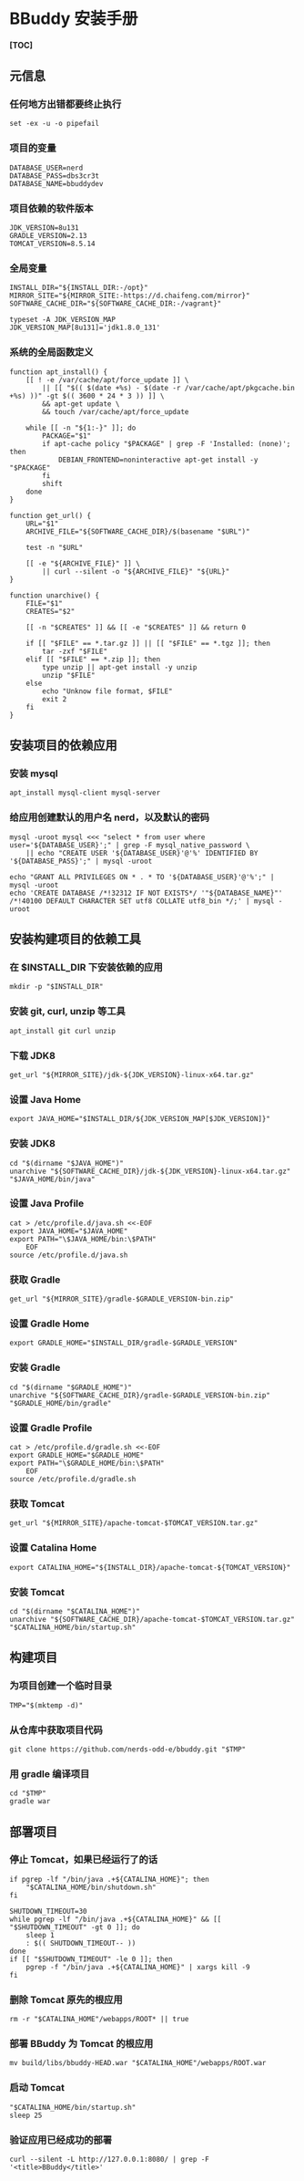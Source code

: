 # BBuddy 安装手册
#### [TOC]

## 元信息
### 任何地方出错都要终止执行
    set -ex -u -o pipefail

### 项目的变量
    DATABASE_USER=nerd
    DATABASE_PASS=dbs3cr3t
    DATABASE_NAME=bbuddydev

### 项目依赖的软件版本
    JDK_VERSION=8u131
    GRADLE_VERSION=2.13
    TOMCAT_VERSION=8.5.14

### 全局变量
    INSTALL_DIR="${INSTALL_DIR:-/opt}"
    MIRROR_SITE="${MIRROR_SITE:-https://d.chaifeng.com/mirror}"
    SOFTWARE_CACHE_DIR="${SOFTWARE_CACHE_DIR:-/vagrant}"

    typeset -A JDK_VERSION_MAP
    JDK_VERSION_MAP[8u131]='jdk1.8.0_131'

### 系统的全局函数定义
    function apt_install() {
        [[ ! -e /var/cache/apt/force_update ]] \
            || [[ "$(( $(date +%s) - $(date -r /var/cache/apt/pkgcache.bin +%s) ))" -gt $(( 3600 * 24 * 3 )) ]] \
            && apt-get update \
            && touch /var/cache/apt/force_update

        while [[ -n "${1:-}" ]]; do
            PACKAGE="$1"
            if apt-cache policy "$PACKAGE" | grep -F 'Installed: (none)'; then
                DEBIAN_FRONTEND=noninteractive apt-get install -y "$PACKAGE"
            fi
            shift
        done
    }

    function get_url() {
        URL="$1"
        ARCHIVE_FILE="${SOFTWARE_CACHE_DIR}/$(basename "$URL")"

        test -n "$URL"

        [[ -e "${ARCHIVE_FILE}" ]] \
            || curl --silent -o "${ARCHIVE_FILE}" "${URL}"
    }

    function unarchive() {
        FILE="$1"
        CREATES="$2"

        [[ -n "$CREATES" ]] && [[ -e "$CREATES" ]] && return 0

        if [[ "$FILE" == *.tar.gz ]] || [[ "$FILE" == *.tgz ]]; then
            tar -zxf "$FILE"
        elif [[ "$FILE" == *.zip ]]; then
            type unzip || apt-get install -y unzip
            unzip "$FILE"
        else
            echo "Unknow file format, $FILE"
            exit 2
        fi
    }


## 安装项目的依赖应用
### 安装 mysql
    apt_install mysql-client mysql-server

### 给应用创建默认的用户名 nerd，以及默认的密码
    mysql -uroot mysql <<< "select * from user where user='${DATABASE_USER}';" | grep -F mysql_native_password \
        || echo "CREATE USER '${DATABASE_USER}'@'%' IDENTIFIED BY '${DATABASE_PASS}';" | mysql -uroot

    echo "GRANT ALL PRIVILEGES ON * . * TO '${DATABASE_USER}'@'%';" | mysql -uroot
    echo 'CREATE DATABASE /*!32312 IF NOT EXISTS*/ '"${DATABASE_NAME}"' /*!40100 DEFAULT CHARACTER SET utf8 COLLATE utf8_bin */;' | mysql -uroot

## 安装构建项目的依赖工具
### 在 $INSTALL_DIR 下安装依赖的应用
    mkdir -p "$INSTALL_DIR"

### 安装 git, curl, unzip 等工具
    apt_install git curl unzip

### 下载 JDK8
    get_url "${MIRROR_SITE}/jdk-${JDK_VERSION}-linux-x64.tar.gz"

### 设置 Java Home
    export JAVA_HOME="$INSTALL_DIR/${JDK_VERSION_MAP[$JDK_VERSION]}"

### 安装 JDK8
    cd "$(dirname "$JAVA_HOME")"
    unarchive "${SOFTWARE_CACHE_DIR}/jdk-${JDK_VERSION}-linux-x64.tar.gz" "$JAVA_HOME/bin/java"

### 设置 Java Profile
    cat > /etc/profile.d/java.sh <<-EOF
    export JAVA_HOME="$JAVA_HOME"
    export PATH="\$JAVA_HOME/bin:\$PATH"
		EOF
    source /etc/profile.d/java.sh

### 获取 Gradle
    get_url "${MIRROR_SITE}/gradle-$GRADLE_VERSION-bin.zip"

### 设置 Gradle Home
    export GRADLE_HOME="$INSTALL_DIR/gradle-$GRADLE_VERSION"

### 安装 Gradle
    cd "$(dirname "$GRADLE_HOME")"
    unarchive "${SOFTWARE_CACHE_DIR}/gradle-$GRADLE_VERSION-bin.zip" "$GRADLE_HOME/bin/gradle"

### 设置 Gradle Profile
    cat > /etc/profile.d/gradle.sh <<-EOF
    export GRADLE_HOME="$GRADLE_HOME"
    export PATH="\$GRADLE_HOME/bin:\$PATH"
		EOF
    source /etc/profile.d/gradle.sh

### 获取 Tomcat
    get_url "${MIRROR_SITE}/apache-tomcat-$TOMCAT_VERSION.tar.gz"

### 设置 Catalina Home
    export CATALINA_HOME="${INSTALL_DIR}/apache-tomcat-${TOMCAT_VERSION}"

### 安装 Tomcat
    cd "$(dirname "$CATALINA_HOME")"
    unarchive "${SOFTWARE_CACHE_DIR}/apache-tomcat-$TOMCAT_VERSION.tar.gz" "$CATALINA_HOME/bin/startup.sh"

## 构建项目
### 为项目创建一个临时目录
    TMP="$(mktemp -d)"

### 从仓库中获取项目代码
    git clone https://github.com/nerds-odd-e/bbuddy.git "$TMP"

### 用 gradle 编译项目
    cd "$TMP"
    gradle war

## 部署项目
### 停止 Tomcat，如果已经运行了的话
    if pgrep -lf "/bin/java .+${CATALINA_HOME}"; then
        "$CATALINA_HOME/bin/shutdown.sh"
    fi

    SHUTDOWN_TIMEOUT=30
    while pgrep -lf "/bin/java .+${CATALINA_HOME}" && [[ "$SHUTDOWN_TIMEOUT" -gt 0 ]]; do
        sleep 1
        : $(( SHUTDOWN_TIMEOUT-- ))
    done
    if [[ "$SHUTDOWN_TIMEOUT" -le 0 ]]; then
        pgrep -f "/bin/java .+${CATALINA_HOME}" | xargs kill -9
    fi

### 删除 Tomcat 原先的根应用
    rm -r "$CATALINA_HOME"/webapps/ROOT* || true

### 部署 BBuddy 为 Tomcat 的根应用
    mv build/libs/bbuddy-HEAD.war "$CATALINA_HOME"/webapps/ROOT.war

### 启动 Tomcat
    "$CATALINA_HOME/bin/startup.sh"
    sleep 25

### 验证应用已经成功的部署
    curl --silent -L http://127.0.0.1:8080/ | grep -F '<title>BBuddy</title>'
